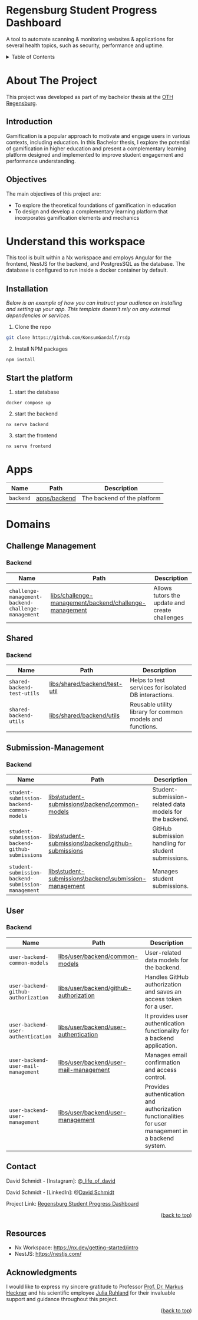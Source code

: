 # Regensburg Student Progress Dashboard

A tool to automate scanning & monitoring websites & applications for several health topics, such as security,
performance and uptime.

<!-- TABLE OF CONTENTS -->
<details>
  <summary>Table of Contents</summary>
  <ol>
    <li>
      <a href="#about-the-project">About The Project</a>
      <ul>
        <li><a href="#introduction">Introduction</a></li>
        <li><a href="#objectives">Objectives</a></li>
      </ul>
    </li>
    <li>
      <a href="#understand-this-workspace">Understand this workspace</a>
      <ul>
        <li><a href="#installation">Installation</a></li>
        <li><a href="#start-the-platform">Start the platform</a></li>
      </ul>
    </li>
    <li>
      <a href="#apps">Apps</a>
      <a href="#domains">Domains</a>
      <ul>
        <li>
            <a href="#grade">Grade</a>
            <ul>
                <li><a href="#backend">Backend</a></li>
            </ul>
        </li>
        <li>
            <a href="#Shared">Shared</a>
            <ul>
                <li><a href="#backend">Backend</a></li>
            </ul>
        </li>
      </ul>
    </li>
    <li><a href="#contact">Contact</a></li>
    <li><a href="#acknowledgments">Acknowledgments</a></li>
  </ol>
</details>

# About The Project

This project was developed as part of my bachelor thesis at the [OTH Regensburg](https://www.oth-regensburg.de/).

## Introduction

Gamification is a popular approach to motivate and engage users in various contexts,
including education. In this Bachelor thesis, I explore the potential of gamification in
higher education and present a complementary learning platform designed and implemented
to improve student engagement and performance understanding.

## Objectives

The main objectives of this project are:

-   To explore the theoretical foundations of gamification in education
-   To design and develop a complementary learning platform that incorporates gamification elements and mechanics

# Understand this workspace

This tool is built within a Nx workspace and employs Angular for the frontend,
NestJS for the backend, and PostgresSQL as the database.
The database is configured to run inside a docker container by default.

## Installation

_Below is an example of how you can instruct your audience on installing and
setting up your app. This template doesn't rely on any external dependencies or services._

1. Clone the repo

```sh
git clone https://github.com/KonsumGandalf/rsdp
```

2. Install NPM packages

```shell
npm install
```

## Start the platform

1. start the database

```shell
docker compose up
```

2. start the backend

```shell
nx serve backend
```

3. start the frontend

```shell
nx serve frontend
```

# Apps

| Name      | Path                         | Description                 |
| --------- | ---------------------------- | --------------------------- |
| `backend` | [apps/backend](apps/backend) | The backend of the platform |

# Domains

## Challenge Management

### Backend

| Name                                                | Path                                                                                                             | Description                                    |
| --------------------------------------------------- | ---------------------------------------------------------------------------------------------------------------- | ---------------------------------------------- |
| `challenge-management-backend-challenge-management` | [libs/challenge-management/backend/challenge-management](libs/challenge-management/backend/challenge-management) | Allows tutors the update and create challenges |

## Shared

### Backend

| Name                        | Path                                                           | Description                                               |
| --------------------------- | -------------------------------------------------------------- | --------------------------------------------------------- |
| `shared-backend-test-utils` | [libs/shared/backend/test-util](libs/shared/backend/test-util) | Helps to test services for isolated DB interactions.      |
| `shared-backend-utils`      | [libs/shared/backend/utils](libs/shared/backend/utils)         | Reusable utility library for common models and functions. |

## Submission-Management

### Backend

| Name                                               | Path                                                                                                             | Description                                             |
| -------------------------------------------------- | ---------------------------------------------------------------------------------------------------------------- | ------------------------------------------------------- |
| `student-submission-backend-common-models`         | [libs\student-submissions\backend\common-models](libs\student-submissions\backend\common-models)                 | Student-submission-related data models for the backend. |
| `student-submission-backend-github-submissions`    | [libs\student-submissions\backend\github-submissions](libs\student-submissions\backend\github-submissions)       | GitHub submission handling for student submissions.     |
| `student-submission-backend-submission-management` | [libs\student-submissions\backend\submission-management](libs\student-submissions\backend\submission-management) | Manages student submissions.                            |

## User

### Backend

| Name                                | Path                                                                             | Description                                                                                        |
| ----------------------------------- | -------------------------------------------------------------------------------- | -------------------------------------------------------------------------------------------------- |
| `user-backend-common-models`        | [libs/user/backend/common-models](libs/user/backend/common-models)               | User-related data models for the backend.                                                          |
| `user-backend-github-authorization` | [libs/user/backend/github-authorization](libs/user/backend/github-authorization) | Handles GitHub authorization and saves an access token for a user.                                 |
| `user-backend-user-authentication`  | [libs/user/backend/user-authentication](libs/user/backend/user-authentication)   | It provides user authentication functionality for a backend application.                           |
| `user-backend-user-mail-management` | [libs/user/backend/user-mail-management](libs/user/backend/user-mail-management) | Manages email confirmation and access control.                                                     |
| `user-backend-user-management`      | [libs/user/backend/user-management](libs/user/backend/user-management)           | Provides authentication and authorization functionalities for user management in a backend system. |

<!-- CONTACT -->

## Contact

David Schmidt - [Instagram]: @[\_life_of_david](https://www.instagram.com/_life_of_david/)

David Schmidt - [LinkedIn]: @[David Schmidt](https://www.linkedin.com/in/david-schmidt-09b69b1b6)

Project Link: [Regensburg Student Progress Dashboard](https://github.com/users/KonsumGandalf/projects/8)

<p align="right">(<a href="#top">back to top</a>)</p>

## Resources

-   Nx Workspace: https://nx.dev/getting-started/intro
-   NestJS: https://nestjs.com/

<!-- ACKNOWLEDGMENTS -->

## Acknowledgments

I would like to express my sincere gratitude to
Professor [Prof. Dr. Markus Heckner](https://www.linkedin.com/in/mheckner) and his scientific
employee [Julia Ruhland](https://www.xing.com/profile/Julia_Ruhland6) for
their invaluable support and guidance throughout this project.

<p align="right">(<a href="#top">back to top</a>)</p>
